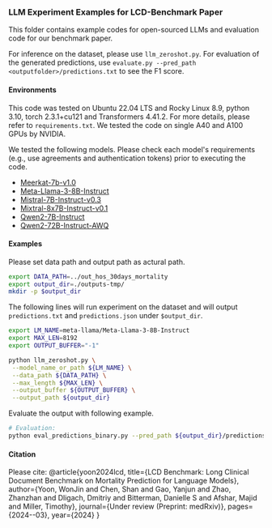 ### LLM Experiment Examples for LCD-Benchmark Paper

This folder contains example codes for open-sourced LLMs and evaluation code for our benchmark paper.

For inference on the dataset, please use `llm_zeroshot.py`. For evaluation of the generated predictions, use `evaluate.py --pred_path <outputfolder>/predictions.txt` to see the F1 score.

#### Environments
This code was tested on Ubuntu 22.04 LTS and Rocky Linux 8.9, python 3.10, torch 2.3.1+cu121 and Transformers 4.41.2. 
For more details, please refer to `requirements.txt`.
We tested the code on single A40 and A100 GPUs by NVIDIA.

We tested the following models. Please check each model's requirements (e.g., use agreements and authentication tokens) prior to executing the code.

* [Meerkat-7b-v1.0](https://huggingface.co/dmis-lab/meerkat-7b-v1.0)
* [Meta-Llama-3-8B-Instruct](https://huggingface.co/meta-llama/Meta-Llama-3-8B-Instruct)
* [Mistral-7B-Instruct-v0.3](https://huggingface.co/mistralai/Mistral-7B-Instruct-v0.3)
* [Mixtral-8x7B-Instruct-v0.1](https://huggingface.co/mistralai/Mixtral-8x7B-Instruct-v0.1)
* [Qwen2-7B-Instruct](https://huggingface.co/Qwen/Qwen2-7B-Instruct)
* [Qwen2-72B-Instruct-AWQ](https://huggingface.co/Qwen/Qwen2-72B-Instruct-AWQ)

#### Examples

Please set data path and output path as actural path.
```bash
export DATA_PATH=../out_hos_30days_mortality
export output_dir=./outputs-tmp/
mkdir -p $output_dir
```

The following lines will run experiment on the dataset and will output `predictions.txt` and `predictions.json` under `$output_dir`.
```bash
export LM_NAME=meta-llama/Meta-Llama-3-8B-Instruct
export MAX_LEN=8192
export OUTPUT_BUFFER="-1"

python llm_zeroshot.py \
 --model_name_or_path ${LM_NAME} \
 --data_path ${DATA_PATH} \
 --max_length ${MAX_LEN} \
 --output_buffer ${OUTPUT_BUFFER} \
 --output_path ${output_dir}
```

Evaluate the output with following example.
```bash
# Evaluation:
python eval_predictions_binary.py --pred_path ${output_dir}/predictions.txt 
```


#### Citation
Please cite: 
@article{yoon2024lcd,
  title={LCD Benchmark: Long Clinical Document Benchmark on Mortality Prediction for Language Models},
  author={Yoon, WonJin and Chen, Shan and Gao, Yanjun and Zhao, Zhanzhan and Dligach, Dmitriy and Bitterman, Danielle S and Afshar, Majid and Miller, Timothy},
  journal={Under review (Preprint: medRxiv)},
  pages={2024--03},
  year={2024}
}